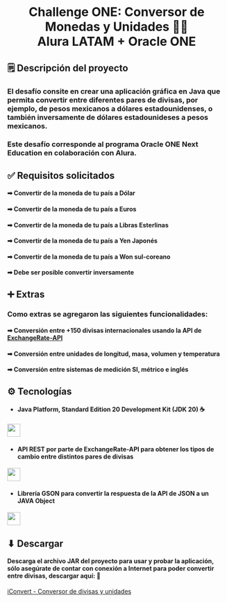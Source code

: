 # <div align="center"> Challenge ONE: Conversor de Monedas y Unidades 💱📏 </div><div align="center">Alura LATAM + Oracle ONE</div>

## 🗒 Descripción del proyecto

### El desafío consite en crear una aplicación gráfica en Java que permita convertir entre diferentes pares de divisas, por ejemplo, de pesos mexicanos a dólares estadounidenses, o también inversamente de dólares estadounideses a pesos mexicanos.

### Este desafío corresponde al programa Oracle ONE Next Education en colaboración con Alura.

## ✅ Requisitos solicitados

#### ➡ Convertir de la moneda de tu país a Dólar
#### ➡ Convertir de la moneda de tu país  a Euros
#### ➡ Convertir de la moneda de tu país  a Libras Esterlinas
#### ➡ Convertir de la moneda de tu país  a Yen Japonés
#### ➡ Convertir de la moneda de tu país  a Won sul-coreano
#### ➡ Debe ser posible convertir inversamente

## ➕ Extras

### Como extras se agregaron las siguientes funcionalidades:

#### ➡ Conversión entre +150 divisas internacionales usando la API de <a href="https://www.exchangerate-api.com">ExchangeRate-API</a>
#### ➡ Conversión entre unidades de longitud, masa, volumen y temperatura
#### ➡ Conversión entre sistemas de medición SI, métrico e inglés

## ⚙ Tecnologías

 - #### Java Platform, Standard Edition 20 Development Kit (JDK 20) ☕
<div>
  <a href="https://www.oracle.com/java/technologies/javase/jdk20-archive-downloads.html">
    <img height="30em" src="https://img.shields.io/badge/Java-ED8B00?style=for-the-badge&logo=openjdk&logoColor=white"/>
  </a>
</div>

 - #### API REST por parte de ExchangeRate-API para obtener los tipos de cambio entre distintos pares de divisas
<div>
  <a href="https://www.exchangerate-api.com/">
    <img height="30em" src="https://img.shields.io/badge/ExchangeRate-API-red?style=for-the-badge"/>
  </a>
</div>

- #### Librería GSON para convertir la respuesta de la API de JSON a un JAVA Object
<div>
  <a href="https://github.com/google/gson">
    <img height="30em" src="https://img.shields.io/badge/Google_GSON-yellow?style=for-the-badge"/>
  </a>
</div>

## ⬇ Descargar

#### Descarga el archivo JAR del proyecto para usar y probar la aplicación, sólo asegúrate de contar con conexión a Internet para poder convertir entre divisas, descargar aquí: 🔽
<a href="https://github.com/stratogavo/Challenge-ONE-Conversor-Monedas/tree/main/dist/" target="_blank">
  iConvert - Conversor de divisas y unidades
</a>
  

